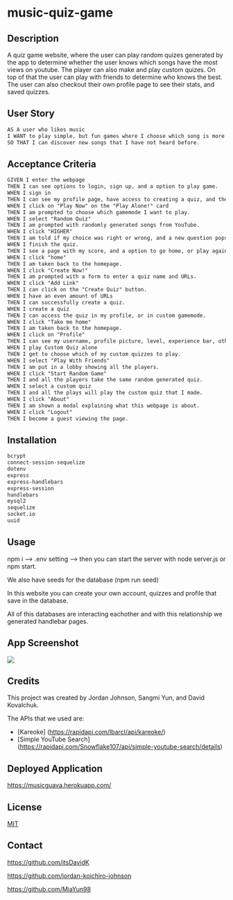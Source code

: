 # music-quiz-game

## Description
A quiz game website, where the user can play random quizes generated by the app to determine whether the user knows which songs have the most views on youtube. The player can also make and play custom quizes. On top of that the user can play with friends to determine who knows the best. The user can also checkout their own profile page to see their stats, and saved quizzes.

## User Story
```md
AS A user who likes music
I WANT to play simple, but fun games where I choose which song is more popular
SO THAT I can discover new songs that I have not heard before.
```

## Acceptance Criteria
```md
GIVEN I enter the webpage
THEN I can see options to login, sign up, and a option to play game.
WHEN I sign in
THEN I can see my profile page, have access to creating a quiz, and the option to log out.
WHEN I click on "Play Now" on the "Play Alone!" card
THEN I am prompted to choose which gamemode I want to play.
WHEN I select "Random Quiz"
THEN I am prompted with randomly generated songs from YouTube.
WHEN I click "HIGHER"
THEN I am told if my choice was right or wrong, and a new question pops up.
WHEN I finish the quiz.
THEN I see a page with my score, and a option to go home, or play again.'
WHEN I click "home"
THEN I am taken back to the homepage.
WHEN I click "Create Now!"
THEN I am prompted with a form to enter a quiz name and URLs.
WHEN I click "Add Link"
THEN I can click on the "Create Quiz" button.
WHEN I have an even amount of URLs
THEN I can successfully create a quiz.
WHEN I create a quiz
THEN I can access the quiz in my profile, or in custom gamemode.
WHEN I click "Take me home"
THEN I am taken back to the homepage.
WHEN I click on "Profile"
THEN I can see my username, profile picture, level, experience bar, other statistics, and my created quizzes.
WHEN I play Custom Quiz alone
THEN I get to choose which of my custom quizzes to play.
WHEN I select "Play With Friends"
THEN I am put in a lobby showing all the players.
WHEN I click "Start Random Game"
THEN I and all the players take the same random generated quiz.
WHEN I select a custom quiz
THEN I and all the plays will play the custom quiz that I made.
WHEN I click "About"
THEN I am shown a modal explaining what this webpage is about.
WHEN I click "Logout"
THEN I become a guest viewing the page.
```
## Installation
```md
bcrypt
connect-session-sequelize
dotenv
express
express-handlebars
express-session
handlebars
mysql2
sequelize
socket.io
uuid
```

## Usage

npm i --> .env setting --> then you can start the server with node server.js or npm start. 

We also have seeds for the database (npm run seed)

In this website you can create your own account, quizzes and profile that save in the database. 

All of this databases are interacting eachother and with this relationship we generated handlebar pages. 

## App Screenshot 
<img src="./public/assets/images/2022-11-14 14-11-47.gif">

## Credits
This project was created by Jordan Johnson, Sangmi Yun, and David Kovalchuk.

The APIs that we used are:
- [Kareoke] (https://rapidapi.com/lbarcl/api/kareoke/)
- [Simple YouTube Search] (https://rapidapi.com/Snowflake107/api/simple-youtube-search/details)

## Deployed Application
https://musicguava.herokuapp.com/

## License
[MIT](https://choosealicense.com/licenses/mit/)

## Contact 

https://github.com/itsDavidK

https://github.com/jordan-koichiro-johnson

https://github.com/MiaYun98